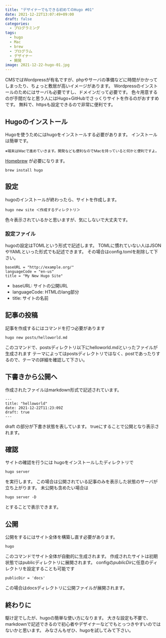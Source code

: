 ```yaml
---
title: "デザイナーでもできる初めてのHugo #01"
date: 2021-12-22T13:07:49+09:00
draft: false
categories:
  - プログラミング
tags:
  - hugo
  - Mac
  - brew
  - プログラム
  - デザイナー
  - 開発
image: 2021-12-22-hugo-01.jpg
---
```

CMSではWordpressが有名ですが、phpやサーバの準備などに時間がかかってしまったり、ちょっと敷居が高いイメージがあります。
Wordpressのインストールのためにはサーバも必要ですし、ドメインだって必要です。
色々用意するのが手間だなと思う人にはHugo+GitHubでさっくりサイトを作るのがおすすめです。
無料で、httpsも設定できるので非常に便利です。


## Hugoのインストール
Hugoを使うためにはhugoをインストールする必要があります。
インストールは簡単です。

<small>※端末はMacで進めていきます。開発なども便利なのでMacを持っていると何かと便利ですよ。</small>


[Homebrew](https://brew.sh/index_ja "Homebrew") が必要になります。
```
brew install hugo
```

## 設定
hugoのインストールが終わったら、サイトを作成します。
```
hugo new site ＜作成するディレクトリ＞
```
色々表示されているかと思いますが、気にしないで大丈夫です。

### 設定ファイル
hugoの設定はTOMLという形式で記述します。
TOMLに慣れていない人はJSONやYAMLといった形式でも記述できます。
その場合はconfig.tomlを削除して下さい。
```
baseURL = "http://example.org/"
languageCode = "en-us"
title = "My New Hugo Site"
```
- baseURL: サイトの公開URL
- languageCode: HTMLのlang部分
- title: サイトの名前

## 記事の投稿
記事を作成するにはコマンドを打つ必要があります
```
hugo new posts/helloworld.md
```

このコマンドで、postsディレクトリ以下にhelloworld.mdといったファイルが生成されます
テーマによってはpostsディレクトリではなく、postであったりするので、テーマの詳細を確認して下さい。

## 下書きから公開へ
作成されたファイルはmarkdown形式で記述されています。
```
---
title: "helloworld"
date: 2021-12-22T11:23:09Z
draft: true
---
```

draft の部分が下書き状態を表しています。
trueにすることで公開となり表示されます。

## 確認
サイトの確認を行うには
hugoをインストールしたディレクトリで
```
hugo server
```
を実行します。
この場合は公開されている記事のみを表示した状態のサーバが立ち上がります。
未公開も含めたい場合は
```
hugo server -D
```
とすることで表示できます。

## 公開
公開をするにはサイト全体を構築し直す必要があります。
```
hugo
```
このコマンドでサイト全体が自動的に生成されます。
作成されたサイトは初期状態ではpublicディレクトリに展開されます。
configの*publicDir*に任意のディレクトリを設定することも可能です
```
publicDir = 'docs'
```
この場合はdocsディレクトリに公開ファイルが展開されます。


## 終わりに
駆け足でしたが、hugoの簡単な使い方になります。
大きな設定も不要で、markdownで記述できるので初心者やデザイナーなどでもとっつきやすいのではないかと思います。
みなさんもぜひ、hugoを試してみて下さい。